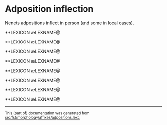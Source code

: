 
# Adposition inflection
Nenets adpositions inflect in person (and some in local cases).

**LEXICON æLEXNAME@ 

**LEXICON æLEXNAME@ 

**LEXICON æLEXNAME@ 

**LEXICON æLEXNAME@ 

**LEXICON æLEXNAME@ 

**LEXICON æLEXNAME@ 

**LEXICON æLEXNAME@ 

**LEXICON æLEXNAME@ 

* * *

<small>This (part of) documentation was generated from [src/fst/morphology/affixes/adpositions.lexc](https://github.com/giellalt/lang-yrk/blob/main/src/fst/morphology/affixes/adpositions.lexc)</small>
